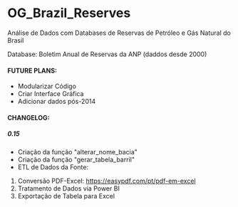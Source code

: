 # OG_Brazil_Reserves
Análise de Dados com Databases de Reservas de Petróleo e Gás Natural do Brasil

Database: Boletim Anual de Reservas da ANP (daddos desde 2000)

#### FUTURE PLANS:

- Modularizar Código
- Criar Interface Gráfica
- Adicionar dados pós-2014

#### CHANGELOG:

##### 0.15

- Criação da função "alterar_nome_bacia"
- Criação da função "gerar_tabela_barril"
- ETL de Dados da Fonte:
1. Conversão PDF-Excel: https://easypdf.com/pt/pdf-em-excel
2. Tratamento de Dados via Power BI
3. Exportação de Tabela para Excel
